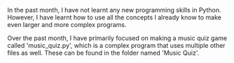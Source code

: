 In the past month, I have not learnt any new programming skills in Python. However, I have learnt how to use all the concepts I already know to make even larger and more complex programs.

Over the past month, I have primarily focused on making a music quiz game called 'music_quiz.py', which is a complex program that uses multiple other files as well. These can be found in the folder named 'Music Quiz'.
